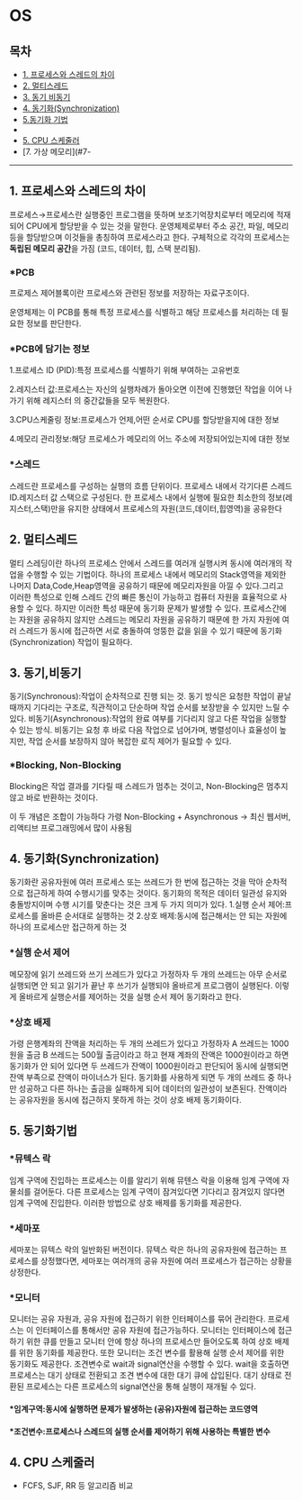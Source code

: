 # OS

## 목차
- [1. 프로세스와 스레드의 차이](#1-프로세스와-스레드의-차이)
- [2. 멀티스레드](#2-멀티스레드)
- [3. 동기 비동기](#3-동기,비동기)
- [4. 동기화(Synchronization)](#4-동기화synchronization)
- [5.동기화 기법](#5-동기화기법)
- 
- [5. CPU 스케줄러](#5-cpu-스케줄러)
- [7. 가상 메모리](#7-

---

## 1. 프로세스와 스레드의 차이
프로세스→프로세스란 실행중인 프로그램을 뜻하며 보조기억장치로부터 메모리에 적재되어 CPU에게 할당받을 수 있는 것을 말한다. 운영체제로부터 주소 공간, 파일, 메모리 등을 할당받으며 이것들을 총칭하여 프로세스라고 한다. 구체적으로 각각의 프로세스는 **독립된 메모리 공간**을 가짐 (코드, 데이터, 힙, 스택 분리됨).

### *PCB
프로제스 제어블록이란 프로세스와 관련된 정보를 저장하는 자료구조이다.

운영체제는 이 PCB를 통해 특정 프로세스를 식별하고 해당 프로세스를 처리하는 데 필요한 정보를 판단한다.

### *PCB에 담기는 정보

1.프로세스 ID (PID):특정 프로세스를 식별하기 위해 부여하는 고유번호

2.레지스터 값:프로세스는 자신의 실행차례가 돌아오면 이전에 진행했던 작업을 이어 나가기 위해 레지스터 의 중간값들을 모두 복원한다.

3.CPU스케줄링 정보:프로세스가 언제,어떤 순서로 CPU를 할당받을지에 대한 정보

4.메모리 관리정보:해당 프로세스가 메모리의 어느 주소에 저장되어있는지에 대한 정보

### *스레드
스레드란 프로세스를 구성하는 실행의 흐름 단위이다. 프로세스 내에서 각기다른 스레드ID.레지스터 값 스택으로 구성된다. 한 프로세스 내에서 실행에 필요한 최소한의 정보(레지스터,스택)만을 유지한 상태에서 프로세스의 자원(코드,데이터,힙영역)을 공유한다

## 2. 멀티스레드
멀티 스레딩이란 하나의 프로세스 안에서 스레드를 여러개 실행시켜 동시에 여러개의 작업을 수행할 수 있는 기법이다. 하나의 프로세스 내에서 메모리의 Stack영역을 제외한 나머지 Data,Code,Heap영역을 공유하기 때문에 메모리자원을 아낄 수 있다.그리고 이러한 특성으로 인해 스레드 간의 빠른 통신이 가능하고 컴퓨터 자원을 효율적으로 사용할 수 있다. 하지만 이러한 특성 때문에 동기화 문제가 발생할 수 있다. 프로세스간에는 자원을 공유하지 않지만 스레드는 메모리 자원을 공유하기 때문에 한 가지 자원에 여러 스레드가 동시에 접근하면 서로 충돌하여 엉뚱한 값을 읽을 수 있기 때문에 동기화(Synchronization) 작업이 필요하다.

## 3. 동기,비동기
동기(Synchronous):작업이 순차적으로 진행 되는 것.
동기 방식은 요청한 작업이 끝날 때까지 기다리는 구조로, 직관적이고 단순하며 작업 순서를 보장받을 수 있지만 느릴 수 있다.
비동기(Asynchronous):작업의 완료 여부를 기다리지 않고 다른 작업을 실행할 수 있는 방식.
비동기는 요청 후 바로 다음 작업으로 넘어가며, 병렬성이나 효율성이 높지만, 작업 순서를 보장하지 않아 복잡한 로직 제어가 필요할 수 있다.

### *Blocking, Non-Blocking
Blocking은 작업 결과를 기다릴 때 스레드가 멈추는 것이고, Non-Blocking은 멈추지 않고 바로 반환하는 것이다.

이 두 개념은 조합이 가능하다 가령 
Non-Blocking + Asynchronous -> 최신 웹서버, 리액티브 프로그래밍에서 많이 사용됨



## 4. 동기화(Synchronization)
동기화란 공유자원에 여러 프로세스 또는 쓰레드가 한 번에 접근하는 것을 막아 순차적으로 접근하게 하여 수행시기를 맞추는 것이다.
동기화의 목적은 데이터 일관성 유지와 충돌방지이며 
수행 시기를 맞춘다는 것은 크게 두 가지 의미가 있다.
1.실행 순서 제어:프로세스를 올바른 순서대로 실행하는 것
2.상호 배제:동시에 접근해서는 안 되는 자원에 하나의 프로세스만 접근하게 하는 것
### *실행 순서 제어
메모장에 읽기 쓰레드와 쓰기 쓰레드가 있다고 가정하자 두 개의 쓰레드는 아무 순서로 실행되면 안 되고 읽기가 끝난 후 쓰기가 실행되야 올바르게 프로그램이 실행된다. 이렇게 올바르게 실행순서를 제어하는 것을 실행 순서 제어 동기화라고 한다.
### *상호 배제
가령 은행계좌의 잔액을 처리하는 두 개의 쓰레드가 있다고 가정하자 A 쓰레드는 1000원을 출금 B 쓰레드는 500월 출금이라고 하고 현재 계좌의 잔액은 1000원이라고 하면 동기화가 안 되어 있다면 두 쓰레드가 잔액이 1000원이라고 판단되어 동시에 실행되면 잔액 부족으로 잔액이 마이너스가 된다. 동기화를 사용하게 되면 두 개의 쓰레드 중 하나만 성공하고 다른 하나는 출금을 실패하게 되어 데이터의 일관성이 보존된다. 잔액이라는 공유자원을 동시에 접근하지 못하게 하는 것이 상호 배제 동기화이다.

## 5. 동기화기법
### *뮤텍스 락
임계 구역에 진입하는 프로세스는 이를 알리기 위해 뮤텐스 락을 이용해 임계 구역에 자물쇠를 걸어둔다. 다른 프로세스는 임계 구역이 잠겨있다면 기다리고 잠겨있지 않다면 임계 구역에 진입한다. 이러한 방법으로 상호 배제를 동기화를 제공한다.
### *세마포
세마포는 뮤텍스 락의 일반화된 버전이다. 뮤텍스 락은 하나의 공유자원에 접근하는 프로세스를 상정했다면, 세마포는 여러개의 공유 자원에 여러 프로세스가 접근하는 상황을 상정한다.
### *모니터
모니터는 공유 자원과, 공유 자원에 접근하기 위한 인터페이스를 묶어 관리한다. 프로세스는 이 인터페이스를 통해서만 공유 자원에 접근가능하다. 모니터는 인터페이스에 접근하기 위한 큐를 만들고 모니터 안에 항상 하나의 프로세스만 들어오도록 하여 상호 배제를 위한 동기화를 제공한다. 또한 모니터는 조건 변수를 활용해 실행 순서 제어를 위한 동기화도 제공한다. 
조견변수로 wait과 signal연산을 수행할 수 있다. wait을 호출하면 프로세스는 대기 상태로 전환되고 조견 변수에 대한 대기 큐에 삽입된다. 대기 상태로 전환된 프로세스는 다른 프로세스의 signal연산을 통해 실행이 재개될 수 있다.

#### *임계구역:동시에 실행하면 문제가 발생하는 (공유)자원에 접근하는 코드영역
#### *조건변수:프로세스나 스레드의 실행 순서를 제어하기 위해 사용하는 특별한 변수 




## 4. CPU 스케줄러
- FCFS, SJF, RR 등 알고리즘 비교


